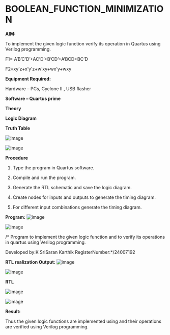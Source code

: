 # BOOLEAN_FUNCTION_MINIMIZATION

**AIM:**

To implement the given logic function verify its operation in Quartus using Verilog programming.

F1= A’B’C’D’+AC’D’+B’CD’+A’BCD+BC’D 

F2=xy’z+x’y’z+w’xy+wx’y+wxy

**Equipment Required:**

Hardware – PCs, Cyclone II , USB flasher

**Software – Quartus prime**

**Theory**

**Logic Diagram**

**Truth Table**

![image](https://github.com/user-attachments/assets/506b02ac-95a3-4777-bfdb-d8cc9c879d98)

![image](https://github.com/user-attachments/assets/bbe3b473-bbc9-4c8e-b3cf-9d00b7aef7e5)



**Procedure**

1.	Type the program in Quartus software.

2.	Compile and run the program.

3.	Generate the RTL schematic and save the logic diagram.

4.	Create nodes for inputs and outputs to generate the timing diagram.

5.	For different input combinations generate the timing diagram.


**Program:**
![image](https://github.com/user-attachments/assets/aab271d4-bde6-4c76-bf55-a78df643e2a1)

![image](https://github.com/user-attachments/assets/9a97f51e-aba4-432e-9c14-eb44b013c285)

/* Program to implement the given logic function and to verify its operations in quartus using Verilog programming. 

Developed by:K SriSaran Karthik RegisterNumber:*/24007192


**RTL realization Output:**
![image](https://github.com/user-attachments/assets/044a7663-1d33-49ef-826d-babe0efb9ea9)

![image](https://github.com/user-attachments/assets/503e479d-1cda-47b9-8b61-53245cac3657)


**RTL**

![image](https://github.com/user-attachments/assets/f787eb03-ea26-448b-b289-5c898a34b294)

![image](https://github.com/user-attachments/assets/f7839611-34d6-466c-9917-1b87a523e5df)


**Result:**

Thus the given logic functions are implemented using and their operations are verified using Verilog programming.

